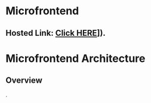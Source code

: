 # Microfrontend
## Hosted Link: [Click HERE](https://d2phjrq30qkuam.cloudfront.net/)]).

<h1>Microfrontend Architecture
</h1>
<h2>Overview</h2>
<p>.</p>

